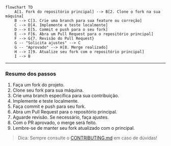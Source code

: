 ```mermaid
flowchart TD
    A[1. Fork do repositório principal] --> B[2. Clone o fork na sua máquina]
    B --> C[3. Crie uma branch para sua feature ou correção]
    C --> D[4. Implemente e teste localmente]
    D --> E[5. Commit e push para o seu fork]
    E --> F[6. Abra um Pull Request para o repositório principal]
    F --> G{7. Revisão do Pull Request}
    G -- "Solicita ajustes" --> C
    G -- "Aprovado" --> H[8. Merge realizado]
    H --> I[9. Atualize seu fork com o repositório principal]
    I --> B
```

---

### Resumo dos passos

1. Faça um fork do projeto.
2. Clone seu fork para sua máquina.
3. Crie uma branch específica para sua contribuição.
4. Implemente e teste localmente.
5. Faça commit e push para seu fork.
6. Abra um Pull Request para o repositório principal.
7. Aguarde revisão. Se necessário, faça ajustes.
8. Com o PR aprovado, o merge será feito.
9. Lembre-se de manter seu fork atualizado com o principal.

> Dica: Sempre consulte o [CONTRIBUTING.md](../../CONTRIBUTING.md) em caso de dúvidas!

